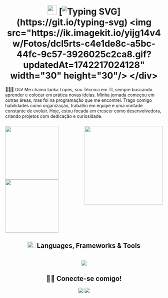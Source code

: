 # <div align=center><img src="https://ik.imagekit.io/yijg14v4w/Fotos/dcl5rts-c4e1de8c-a5bc-44fc-9c57-3926025c2ca8.gif?updatedAt=1742217024128" width="30" height="30" /> [![Typing SVG](https://readme-typing-svg.demolab.com?font=Fira+Code&pause=1000&color=ff437a&center=true&vCenter=true&width=270&height=25&lines=Welcome+to+my+GitHub!)](https://git.io/typing-svg) <img src="https://ik.imagekit.io/yijg14v4w/Fotos/dcl5rts-c4e1de8c-a5bc-44fc-9c57-3926025c2ca8.gif?updatedAt=1742217024128" width="30" height="30"/> </div>
✌🏻💫 Olá! Me chamo Ianka Lopes, sou Técnica em TI, sempre buscando aprender e colocar em prática novas ideias. Minha jornada começou em outras áreas, mas foi na programação que me encontrei. Trago comigo habilidades como organização, trabalho em equipe e uma vontade constante de evoluir. Hoje, estou focada em crescer como desenvolvedora, criando projetos com dedicação e curiosidade.



###
<img align="right" height="250" src="https://ik.imagekit.io/yijg14v4w/Fotos/loading_computer_by_mintgorbaton_dexb4hn.gif?updatedAt=1742215886384"/>

<a href="https://github.com/IankaLps">
<img height="170em"
        src="https://github-readme-stats.vercel.app/api?username=IankaLps&rank_icon=github&count_private=true&hide_border=true&show_icons=true&title_color=ff437a&icon_color=ff437a&text_color=ffffff&bg_color=0d1117" />
  <img height="170em"
        src="https://github-readme-stats.vercel.app/api/top-langs/?username=IankaLps&hide=jupyter%20notebook&langs_count=8&layout=compact&hide_border=true&show_icons=true&title_color=ff437a&icon_color=b262fd&text_color=ffffff&bg_color=0d1117" />
</a>


<div align="center">
  <h2>
    <img src="https://raw.githubusercontent.com/rahulbanerjee26/githubProfileReadmeGenerator/main/gifs/code.gif" width="25" height="20">
    Languages, Frameworks & Tools
  </h2>
</div>

<a href="https://github.com/IankaLps">
  <div align="center" style="display: inline_block"><br>
    <a href="https://skillicons.dev"> <img src="https://skillicons.dev/icons?i=html,css,js,ts,nestjs,nodejs,react,tailwind,mysql,git"> </a>
    </div>
</a>

<h2 align="center">🤝🏻 Conecte-se comigo!</h2>
<div align="center">
<a href="https://www.linkedin.com/in/iankalps/"><img src="https://img.shields.io/badge/-Meu%20LinkedIn-ff437a?style=for-the-badge&logo=linkedin&logoColor=white"></a>
<a href="https://mailto:iankk_lps@outlook.com"><img src="https://img.shields.io/badge/-Email-ff437a?style=for-the-badge&logo=gmail&logoColor=white" target="_blank"></a>
</div> 
